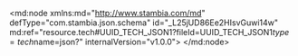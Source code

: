 <?xml version="1.0" encoding="UTF-8"?>
<md:node xmlns:md="http://www.stambia.com/md" defType="com.stambia.json.schema" id="_L25jUD86Ee2HIsvGuwi14w" md:ref="resource.tech#UUID_TECH_JSON1?fileId=UUID_TECH_JSON1$type=tech$name=json?" internalVersion="v1.0.0">
  <node defType="com.stambia.json.rootObject" id="_L9xAUD86Ee2HIsvGuwi14w" name="CustomerDetail">
    <attribute defType="com.stambia.json.rootObject.encoding" id="_L990oD86Ee2HIsvGuwi14w" value="UTF-8"/>
    <attribute defType="com.stambia.json.rootObject.reverseFilePath" id="_L-CtID86Ee2HIsvGuwi14w" value="%{env:workspace_loc}%/Training/Files_In/Json/customer.json"/>
    <attribute defType="com.stambia.json.rootObject.filePath" id="_XrTJAD87Ee2HIsvGuwi14w" value="%{env:workspace_loc}%/Training/Files_Out/Json/customerDetails.json"/>
    <node defType="com.stambia.json.value" id="_mA2HtT86Ee2HIsvGuwi14w" name="firstName" position="1">
      <attribute defType="com.stambia.json.value.type" id="_mA2Htj86Ee2HIsvGuwi14w" value="string"/>
    </node>
    <node defType="com.stambia.json.value" id="_mA2Htz86Ee2HIsvGuwi14w" name="lastName" position="2">
      <attribute defType="com.stambia.json.value.type" id="_mA2HuD86Ee2HIsvGuwi14w" value="string"/>
    </node>
    <node defType="com.stambia.json.value" id="_mA2HuT86Ee2HIsvGuwi14w" name="birthday" position="3">
      <attribute defType="com.stambia.json.value.type" id="_mA2Huj86Ee2HIsvGuwi14w" value="string"/>
    </node>
    <node defType="com.stambia.json.object" id="_mA2Huz86Ee2HIsvGuwi14w" name="address" position="4">
      <node defType="com.stambia.json.value" id="_mA2HvD86Ee2HIsvGuwi14w" name="streetAddress" position="1">
        <attribute defType="com.stambia.json.value.type" id="_mA2HvT86Ee2HIsvGuwi14w" value="string"/>
      </node>
      <node defType="com.stambia.json.value" id="_mA2Hvj86Ee2HIsvGuwi14w" name="city" position="2">
        <attribute defType="com.stambia.json.value.type" id="_mA2Hvz86Ee2HIsvGuwi14w" value="string"/>
      </node>
      <node defType="com.stambia.json.value" id="_mA2HwD86Ee2HIsvGuwi14w" name="state" position="3">
        <attribute defType="com.stambia.json.value.type" id="_mA2HwT86Ee2HIsvGuwi14w" value="string"/>
      </node>
      <node defType="com.stambia.json.value" id="_mA2Hwj86Ee2HIsvGuwi14w" name="postalCode" position="4">
        <attribute defType="com.stambia.json.value.type" id="_mA2Hwz86Ee2HIsvGuwi14w" value="string"/>
      </node>
    </node>
    <node defType="com.stambia.json.array" id="_mA2HxD86Ee2HIsvGuwi14w" name="phoneNumber" position="5">
      <node defType="com.stambia.json.object" id="_mA2HxT86Ee2HIsvGuwi14w" name="item" position="1">
        <node defType="com.stambia.json.value" id="_mA2Hxj86Ee2HIsvGuwi14w" name="type" position="1">
          <attribute defType="com.stambia.json.value.type" id="_mA2Hxz86Ee2HIsvGuwi14w" value="string"/>
        </node>
        <node defType="com.stambia.json.value" id="_mA2HyD86Ee2HIsvGuwi14w" name="number" position="2">
          <attribute defType="com.stambia.json.value.type" id="_mA2HyT86Ee2HIsvGuwi14w" value="string"/>
        </node>
      </node>
    </node>
  </node>
</md:node>